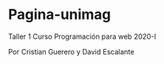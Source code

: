 # Pagina-unimag
Taller 1 Curso Programación para web 2020-I

Por Cristian Guerero y David Escalante
